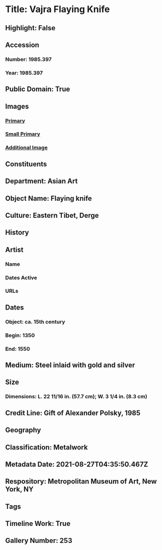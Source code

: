 # Title: Vajra Flaying Knife
## Highlight: False
## Accession
### Number: 1985.397
### Year: 1985.397
## Public Domain: True
## Images
### [Primary](https://images.metmuseum.org/CRDImages/as/original/DP335603.jpg)
### [Small Primary](https://images.metmuseum.org/CRDImages/as/web-large/DP335603.jpg)
### [Additional Image](https://images.metmuseum.org/CRDImages/as/original/1985_397_249061.jpg)
## Constituents
## Department: Asian Art
## Object Name: Flaying knife
## Culture: Eastern Tibet, Derge
## History
## Artist
### Name
### Dates Active
### URLs
## Dates
### Object: ca. 15th century
### Begin: 1350
### End: 1550
## Medium: Steel inlaid with gold and silver
## Size
### Dimensions: L. 22 11/16 in. (57.7 cm); W. 3 1/4 in. (8.3 cm)
## Credit Line: Gift of Alexander Polsky, 1985
## Geography
## Classification: Metalwork
## Metadata Date: 2021-08-27T04:35:50.467Z
## Respository: Metropolitan Museum of Art, New York, NY
## Tags
## Timeline Work: True
## Gallery Number: 253